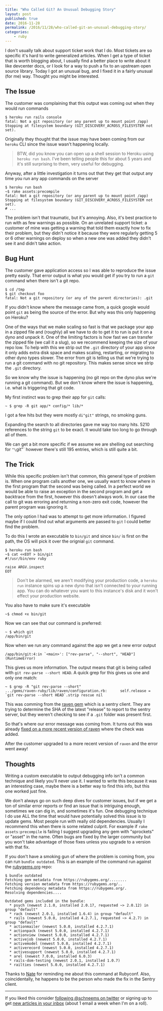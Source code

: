 ```yaml
---
title: "Who Called Git? An Unusual Debugging Story"
layout: post
published: true
date: 2016-11-28
permalink: /2016/11/28/who-called-git-an-unusual-debugging-story/
categories:
    - ruby
---
```


I don't usually talk about support ticket work that I do. Most tickets are so specific it's hard to write generalized articles. When I get a type of ticket that is worth blogging about, I usually find a better place to write about it like devcenter docs, or I look for a way to push a fix to an upstream open source library. Today I got an unusual bug, and I fixed it in a fairly unusual (for me) way. Thought you might be interested.

## The Issue

The customer was complaining that this output was coming out when they would run commands

```
$ heroku run rails console
fatal: Not a git repository (or any parent up to mount point /app)
Stopping at filesystem boundary (GIT_DISCOVERY_ACROSS_FILESYSTEM not set).
```

Originally they thought that the issue may have been coming from our `heroku` CLI since the issue wasn't happening locally.

> BTW, did you know you can open up a shell session to Heroku using `heroku run bash`. I've been telling people this for about 5 years and it's still surprising to them, very useful for debugging.

Anyway, after a little investigation it turns out that they get that output any time you run any app commands on the server

```
$ heroku run bash
~$ rake assets:precompile
fatal: Not a git repository (or any parent up to mount point /app)
Stopping at filesystem boundary (GIT_DISCOVERY_ACROSS_FILESYSTEM not set).
# ...
```

The problem isn't that traumatic, but it's annoying. Also, it's best practice to run with as few warnings as possible. On an unrelated support ticket: a customer of mine was getting a warning that told them exactly how to fix their problem, but they didn't notice it because they were regularly getting 5 or 6 other warnings on deploy so when a new one was added they didn't see it and didn't take action.

## Bug Hunt

The customer gave application access so I was able to reproduce the issue pretty easily. That error output is what you would get if you try to run a `git` command when there isn't a git repo.

```
$ cd /tmp
$ git checkout foo
fatal: Not a git repository (or any of the parent directories): .git
```

If you didn't know where the message came from, a quick google would point `git` as being the source of the error. But why was this only happening on Heroku?

One of the ways that we make scaling so fast is that we package your app in a zipped file and (roughly) all we have to do to get it to run is put it on a dyno and unpack it. One of the limiting factors is how fast we can transfer the zipped file (we call it a slug), so we recommend keeping the size of your repo low. To help with this we strip out the `.git` directory of your app since it only adds extra disk space and makes scaling, restarting, or migrating to other dyno types slower. The error from git is telling us that we're trying to run a git command with no git repository. This makes sense since we strip the `.git` directory.

So we know why the issue is happening (no git repo on the dyno plus we're running a git command). But we don't know where the issue is happening, i.e. what is triggering that git code.

My first instinct was to grep their app for `git` calls:

```
~ $ grep -R git app/* config/* lib/*
```

I got a few hits but they were mostly `di"git"` strings, no smoking guns.

Expanding the search to all directories gave me way too many hits. 5210 references to the string `git` to be exact. It would take too long to go through all of them.

We can get a bit more specific if we assume we are shelling out searching for `"\`git"` however there's still 195 entries, which is still quite a bit.

## The Trick

While this specific problem isn't that common, this general type of problem is. When one program calls another one, we usually want to know where in the first program that the second was being called. In a perfect world we would be able to raise an exception in the second program and get a backtrace from the first, however this doesn't always work. In our case the call to git was erroring and returning a non-zero exit code, however the parent program was ignoring it.

The only option I had was to attempt to get more information. I figured maybe if I could find out what arguments are passed to `git` I could better find the problem.

To do this I wrote an executable to `bin/git` and since `bin/` is first on the path, the OS will pick it over the orignial `git` command.

```
$ heroku run bash
~$ cat <<EOT > bin/git
#!/usr/bin/env ruby

raise ARGV.inspect
EOT
```

> Don't be alarmed, we aren't modifying your production code, a `heroku run` instance spins up a new dyno that isn't connected to your running app. You can do whatever you want to this instance's disk and it won't effect your production website.

You also have to make sure it's executable

```
~$ chmod +x bin/git
```

Now we can see that our command is preferred:

```
~ $ which git
/app/bin/git
```

Now when we run any command against the app we get a new error output

```
/app/bin/git:4:in `<main>': ["rev-parse", "--short", "HEAD"] (RuntimeError)
```

This gives us more information. The output means that git is being called with `git rev-parse --short HEAD`. A quick grep for this gives us one and only one match:

```
~ $ grep -R "git rev-parse --short"
.../gems/raven-ruby/lib/raven/configuration.rb:      self.release = `git rev-parse --short HEAD`.strip rescue nil
```

This was comming from the [raven gem](https://github.com/getsentry/raven-ruby/blob/56761da7df7941f386c85605745df1bbb1a3e149/lib/raven/configuration.rb#L142) which is a sentry client. They are trying to determine the SHA of the latest "release" to report to the sentry server, but they weren't checking to see if a `.git` folder was present first.

So that's where our error message was coming from. It turns out this was already [fixed on a more recent version of raven](https://github.com/getsentry/raven-ruby/blob/37753a4eb34177bbb285d081326bbd16293de222/lib/raven/configuration.rb#L298) where the check was added.

After the customer upgraded to a more recent version of `raven` and the error went away!

## Thoughts

Writing a custom executable to output debugging info isn't a common technique and likely you'll never use it. I wanted to write this because it was an interesting case, maybe there is a better way to find this info, but this one worked just fine.

We don't always go on such deep dives for customer issues, but if we get a ton of similar error reports or find an issue that is intriguing enough, sometimes we can dig in, and sometimes it's fun.
One debugging technique I do use ALL the time that would have potentially solved this issue is to update gems. Most people run with really old dependencies. Usually I recommend this when there is some related culprit. For example if `rake assets:precompile` is failing I suggest upgrading any gem with "sprockets" or "asset" in the name. Often bugs are fixed by the larger community but you won't take advantage of those fixes unless you upgrade to a version with that fix.

If you don't have a smoking gun of where the problem is coming from, you can run `bundle outdated`. This is an example of the command run against the [rubygems.org](https://github.com/rubygems/rubygems.org) repo:

```
$ bundle outdated
Fetching gem metadata from https://rubygems.org/........
Fetching version metadata from https://rubygems.org/..
Fetching dependency metadata from https://rubygems.org/.
Resolving dependencies....

Outdated gems included in the bundle:
  * psych (newest 2.1.0, installed 2.0.17, requested ~> 2.0.12) in group "default"
  * rack (newest 2.0.1, installed 1.6.4) in group "default"
  * rails (newest 5.0.0, installed 4.2.7.1, requested ~> 4.2.7) in group "default"
  * actionmailer (newest 5.0.0, installed 4.2.7.1)
  * actionpack (newest 5.0.0, installed 4.2.7.1)
  * actionview (newest 5.0.0, installed 4.2.7.1)
  * activejob (newest 5.0.0, installed 4.2.7.1)
  * activemodel (newest 5.0.0, installed 4.2.7.1)
  * activerecord (newest 5.0.0, installed 4.2.7.1)
  * activesupport (newest 5.0.0, installed 4.2.7.1)
  * arel (newest 7.0.0, installed 6.0.3)
  * rails-dom-testing (newest 2.0.1, installed 1.0.7)
  * railties (newest 5.0.0, installed 4.2.7.1)
```

Thanks to [Nate](https://www.speedshop.co/) for reminding me about this command at Rubyconf. Also, coincidentally, he happens to be the person who made the fix in the Sentry client.

---
If you liked this consider [following @schneems on twitter](https://twitter.com/schneems) or signing up to get [new articles in your inbox](https://eepurl.com/bbuvuz) (about 1 email a week when I'm on a roll).

